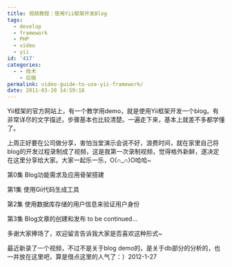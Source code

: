 ```yaml
---
title: 视频教程：使用Yii框架开发Blog
tags:
  - develop
  - framework
  - PHP
  - video
  - yii
id: '417'
categories:
  - - 技术
    - 后端
permalink: video-guide-to-use-yii-framework/
date: 2011-03-20 14:59:18
---
```


Yii框架的官方网站上，有一个教学用demo，就是使用Yii框架开发一个blog。有非常详尽的文字描述，步骤基本也比较清楚。一遍走下来，基本上就差不多都学懂了。

上周正好要在公司做分享，害怕当堂演示会说不好，浪费时间，就在家里自己将blog的开发过程录制成了视频，这是我第一次录制视频，觉得格外新鲜，遂决定在这里分享给大家。大家一起乐一乐，O(∩_∩)O哈哈~
<!-- more -->
第0集 Blog功能需求及应用骨架搭建 

第1集 使用Gii代码生成工具

第2集 使用数据库存储的用户信息来验证用户身份 

第3集 Blog文章的创建和发布
to be continued...

多谢大家捧场了，欢迎留言告诉我大家是否喜欢这种形式~

最近新录了一个视频，不过不是关于blog demo的，是关于db部分的分析的，也一并放在这里吧，算是借点这里的人气了：）2012-1-27